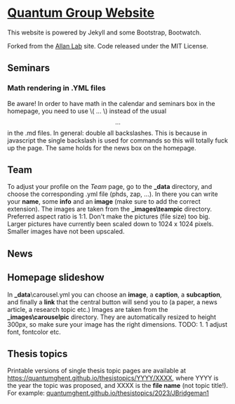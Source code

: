 # [Quantum Group Website](https://quantumghent.github.io)

This website is powered by Jekyll and some Bootstrap, Bootwatch.

Forked from the [Allan Lab](http://www.allanlab.org) site. Code released under the MIT License.

## Seminars

### Math rendering in .YML files 

Be aware! In order to have math in the calendar and seminars box in the homepage, you need to use \\( ... \\) instead of the usual $$...$$ in the .md files. In general: double all backslashes. This is because in javascript the single backslash is used for commands so this will totally fuck up the page. 
The same holds for the news box on the homepage.

## Team

To adjust your profile on the *Team* page, go to the **_data** directory, and choose the corresponding .yml file (phds, zap, ...). In there you can write your **name**, some **info** and an **image** (make sure to add the correct extension). The images are taken from the **_images\teampic** directory. Preferred aspect ratio is 1:1. Don't make the pictures (file size) too big. Larger pictures have currently been scaled down to 1024 x 1024 pixels. Smaller images have not been upscaled.

## News



## Homepage slideshow

In **_data**\carousel.yml you can choose an **image**, a **caption**, a  **subcaption**, and finally a **link** that the central button will send you to (a paper, a news article, a research topic etc.) Images are taken from the **_images\carouselpic** directory. They are automatically resized to height 300px, so make sure your image has the right dimensions. TODO: 1. 1 adjust font, fontcolor etc.

## Thesis topics

Printable versions of single thesis topic pages are available at https://quantumghent.github.io/thesistopics/YYYY/XXXX, where YYYY is the year the topic was proposed, and XXXX is the **file name** (not topic title!). For example: [quantumghent.github.io/thesistopics/2023/JBridgeman1](https://quantumghent.github.io/thesistopics/2023/JBridgeman1)


